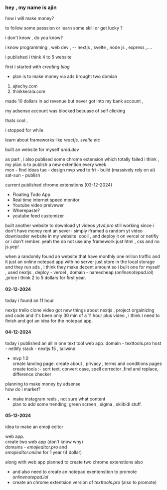 ### hey , my name is ajin

how i will make money?

to follow some passsion or learn some
skill or get lucky ?

i don't know , do you know?

i know programming , web dev , -- nextjs
, svelte , node js , express ,....

i published i think 4 to 5 website

first i started with _creating blog_

-   plan is to make money via ads
    brought two domian

1. ajtechy.com
2. thinkkerala.com

made 10 dollars in ad revenue but never
got into my bank account ,

my adsense account was blocked becuase
of self clicking

thats cool ,

i stopped for while

learn about frameworks like _reactjs,
svelte etc_

built an website for myself _ared.dev_

as part , i also publised some chrome
extension which totally failed i think ,
my plan is to publish a new extention
every week  
mon - find ideas tue - design mvp wed to
fri - build (massively rely on ai)
sat-sun - publish

current published chrome extenstions
(03-12-2024)

-   Floating Todo App
-   Real time internet speed monitor
-   Youtube video preivewer
-   Wherepaste?
-   youtube feed customizer

built another website to download yt
videos _ytvd.pro_ still working since i
don't have money rent an sever i simply
iframed a random yt video downloader
website in my website. cooll , and
deploy it on vercel or netifly or i
don't rember. yeah the do not use any
framework just html , css and no js.yep!

when a randomly found an website that
have monthly one millon traffic and it
just an online notepad app with no
server just store in the local storage
and they run ads , i think they make
decent amount so i built one for myself
, used nextjs , deploy - vercel ,
domain - namecheap (_onlinenotepad.lol_)
,price i think 2 to 5 dollars for first
year.

#### 02-12-2024

today i found an 11 hour

nextjs trello clone video got new things
about nextjs , project orgainizing and
code and it's been only 30 min of a 11
hour plus video , i think i need to
finish and got an idea for the notepad
app.

#### 04-12-2024

today i published an all in one text
tool web app. domain - texttools.pro
host - netlify stack - nextjs 15 ,
tailwind

-   mvp 1.0  
    create landing page. create about ,
    privacy , terms and conditions
    pages  
    create tools :- sort text, convert
    case, spell corrector ,find and
    replace, difference checker

planning to make money by adsense  
how do i market?

-   make instagram reels , not sure what
    content  
    plan to add some trending, green
    screen , sigma , skiibidi stuff.

#### 05-12-2024

idea to make an emoji editor

web app.  
create two web app (don't know why)  
domains - _emojieditor.pro_ and  
_emojieditor.online_ for 1 year (4
dollar)

along with web app planned to create two
chrome extenstions also

-   and also need to create an notepad
    exentenstion to promote
    _onlinenotepad.lol_
-   create an chrome extentsion version
    of _texttools.pro_ (also to promote)
